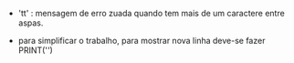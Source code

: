 + 'tt' : mensagem de erro zuada quando tem mais de um caractere
entre aspas.

+ para simplificar o trabalho, para mostrar nova linha deve-se
    fazer PRINT('')


